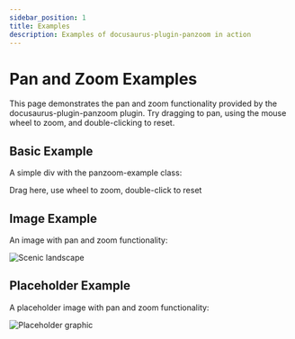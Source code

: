 ```yaml
---
sidebar_position: 1
title: Examples
description: Examples of docusaurus-plugin-panzoom in action
---
```


# Pan and Zoom Examples

This page demonstrates the pan and zoom functionality provided by the docusaurus-plugin-panzoom plugin.
Try dragging to pan, using the mouse wheel to zoom, and double-clicking to reset.

## Basic Example

A simple div with the panzoom-example class:

<div className="panzoom-example">
  Drag here, use wheel to zoom, double-click to reset
</div>

## Image Example

An image with pan and zoom functionality:

<div className="panzoom-example">
  <img src="https://picsum.photos/400/300" alt="Scenic landscape" style={{ width: '100%', height: 'auto' }} />
</div>

## Placeholder Example

A placeholder image with pan and zoom functionality:

<div className="panzoom-example">
  <img src="https://placeholder.pics/svg/400x300" alt="Placeholder graphic" style={{ width: '100%', height: 'auto' }} />
</div>

